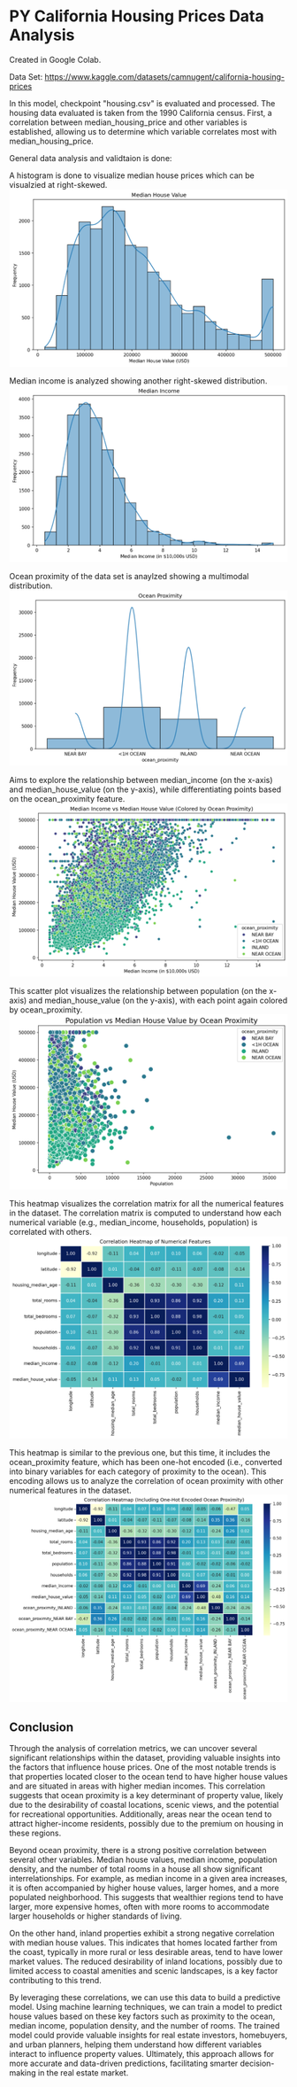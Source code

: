 # PY California Housing Prices Data Analysis

Created in Google Colab.

Data Set: https://www.kaggle.com/datasets/camnugent/california-housing-prices

In this model, checkpoint "housing.csv" is evaluated and processed.
The housing data evaluated is taken from the 1990 California census.
First, a correlation between median_housing_price and other variables is established, allowing us to determine which variable correlates most with median_housing_price.

General data analysis and validtaion is done:

A histogram is done to visualize median house prices which can be visualzied at right-skewed.
![JupyterLab](images/graph_1.png)

Median income is analyzed showing another right-skewed distribution.
![JupyterLab](images/graph_2.png)

Ocean proximity of the data set is anaylzed showing a multimodal distribution.
![JupyterLab](images/graph_3.png)

Aims to explore the relationship between median_income (on the x-axis) and median_house_value (on the y-axis), while differentiating points based on the ocean_proximity feature.
![JupyterLab](images/graph_4.png)

This scatter plot visualizes the relationship between population (on the x-axis) and median_house_value (on the y-axis), with each point again colored by ocean_proximity.
![JupyterLab](images/graph_5.png)

This heatmap visualizes the correlation matrix for all the numerical features in the dataset. The correlation matrix is computed to understand how each numerical variable (e.g., median_income, households, population) is correlated with others.
![JupyterLab](images/graph_6.png)

This heatmap is similar to the previous one, but this time, it includes the ocean_proximity feature, which has been one-hot encoded (i.e., converted into binary variables for each category of proximity to the ocean). This encoding allows us to analyze the correlation of ocean proximity with other numerical features in the dataset.
![JupyterLab](images/graph_7.png)

## Conclusion

Through the analysis of correlation metrics, we can uncover several significant relationships within the dataset, providing valuable insights into the factors that influence house prices. One of the most notable trends is that properties located closer to the ocean tend to have higher house values and are situated in areas with higher median incomes. This correlation suggests that ocean proximity is a key determinant of property value, likely due to the desirability of coastal locations, scenic views, and the potential for recreational opportunities. Additionally, areas near the ocean tend to attract higher-income residents, possibly due to the premium on housing in these regions.

Beyond ocean proximity, there is a strong positive correlation between several other variables. Median house values, median income, population density, and the number of total rooms in a house all show significant interrelationships. For example, as median income in a given area increases, it is often accompanied by higher house values, larger homes, and a more populated neighborhood. This suggests that wealthier regions tend to have larger, more expensive homes, often with more rooms to accommodate larger households or higher standards of living.

On the other hand, inland properties exhibit a strong negative correlation with median house values. This indicates that homes located farther from the coast, typically in more rural or less desirable areas, tend to have lower market values. The reduced desirability of inland locations, possibly due to limited access to coastal amenities and scenic landscapes, is a key factor contributing to this trend.

By leveraging these correlations, we can use this data to build a predictive model. Using machine learning techniques, we can train a model to predict house values based on these key factors such as proximity to the ocean, median income, population density, and the number of rooms. The trained model could provide valuable insights for real estate investors, homebuyers, and urban planners, helping them understand how different variables interact to influence property values. Ultimately, this approach allows for more accurate and data-driven predictions, facilitating smarter decision-making in the real estate market.
